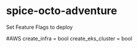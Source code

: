 # spice-octo-adventure

Set Feature Flags to deploy

#AWS
create_infra = bool
create_eks_cluster = bool
